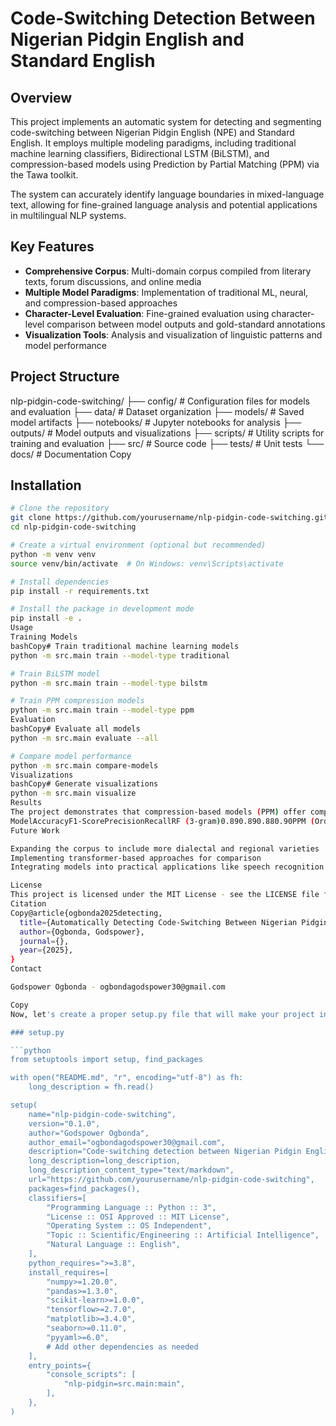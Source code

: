 # Code-Switching Detection Between Nigerian Pidgin English and Standard English

## Overview

This project implements an automatic system for detecting and segmenting code-switching between Nigerian Pidgin English (NPE) and Standard English. It employs multiple modeling paradigms, including traditional machine learning classifiers, Bidirectional LSTM (BiLSTM), and compression-based models using Prediction by Partial Matching (PPM) via the Tawa toolkit.

The system can accurately identify language boundaries in mixed-language text, allowing for fine-grained language analysis and potential applications in multilingual NLP systems.

## Key Features

- **Comprehensive Corpus**: Multi-domain corpus compiled from literary texts, forum discussions, and online media
- **Multiple Model Paradigms**: Implementation of traditional ML, neural, and compression-based approaches
- **Character-Level Evaluation**: Fine-grained evaluation using character-level comparison between model outputs and gold-standard annotations
- **Visualization Tools**: Analysis and visualization of linguistic patterns and model performance

## Project Structure
nlp-pidgin-code-switching/
├── config/           # Configuration files for models and evaluation
├── data/             # Dataset organization
├── models/           # Saved model artifacts
├── notebooks/        # Jupyter notebooks for analysis
├── outputs/          # Model outputs and visualizations
├── scripts/          # Utility scripts for training and evaluation
├── src/              # Source code
├── tests/            # Unit tests
└── docs/             # Documentation
Copy
## Installation

```bash
# Clone the repository
git clone https://github.com/yourusername/nlp-pidgin-code-switching.git
cd nlp-pidgin-code-switching

# Create a virtual environment (optional but recommended)
python -m venv venv
source venv/bin/activate  # On Windows: venv\Scripts\activate

# Install dependencies
pip install -r requirements.txt

# Install the package in development mode
pip install -e .
Usage
Training Models
bashCopy# Train traditional machine learning models
python -m src.main train --model-type traditional

# Train BiLSTM model
python -m src.main train --model-type bilstm

# Train PPM compression models
python -m src.main train --model-type ppm
Evaluation
bashCopy# Evaluate all models
python -m src.main evaluate --all

# Compare model performance
python -m src.main compare-models
Visualizations
bashCopy# Generate visualizations
python -m src.main visualize
Results
The project demonstrates that compression-based models (PPM) offer competitive performance compared to supervised approaches for code-switching detection, with N-gram Random Forest (3-gram and 5-gram) achieving the highest accuracy (0.89). PPM-based models performed exceptionally well, particularly for Pidgin text identification.
ModelAccuracyF1-ScorePrecisionRecallRF (3-gram)0.890.890.880.90PPM (Order 2)0.890.890.890.89LR (6-gram)0.870.870.860.88BiLSTM0.780.770.750.80
Future Work

Expanding the corpus to include more dialectal and regional varieties
Implementing transformer-based approaches for comparison
Integrating models into practical applications like speech recognition or educational tools

License
This project is licensed under the MIT License - see the LICENSE file for details.
Citation
Copy@article{ogbonda2025detecting,
  title={Automatically Detecting Code-Switching Between Nigerian Pidgin English and English},
  author={Ogbonda, Godspower},
  journal={},
  year={2025},
}
Contact

Godspower Ogbonda - ogbondagodspower30@gmail.com

Copy
Now, let's create a proper setup.py file that will make your project installable:

### setup.py

```python
from setuptools import setup, find_packages

with open("README.md", "r", encoding="utf-8") as fh:
    long_description = fh.read()

setup(
    name="nlp-pidgin-code-switching",
    version="0.1.0",
    author="Godspower Ogbonda",
    author_email="ogbondagodspower30@gmail.com",
    description="Code-switching detection between Nigerian Pidgin English and Standard English",
    long_description=long_description,
    long_description_content_type="text/markdown",
    url="https://github.com/yourusername/nlp-pidgin-code-switching",
    packages=find_packages(),
    classifiers=[
        "Programming Language :: Python :: 3",
        "License :: OSI Approved :: MIT License",
        "Operating System :: OS Independent",
        "Topic :: Scientific/Engineering :: Artificial Intelligence",
        "Natural Language :: English",
    ],
    python_requires=">=3.8",
    install_requires=[
        "numpy>=1.20.0",
        "pandas>=1.3.0",
        "scikit-learn>=1.0.0",
        "tensorflow>=2.7.0",
        "matplotlib>=3.4.0",
        "seaborn>=0.11.0",
        "pyyaml>=6.0",
        # Add other dependencies as needed
    ],
    entry_points={
        "console_scripts": [
            "nlp-pidgin=src.main:main",
        ],
    },
)